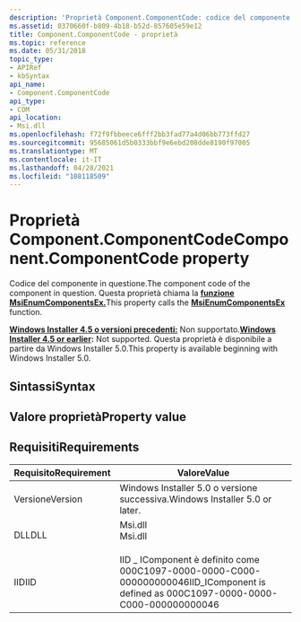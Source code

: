 ```yaml
---
description: 'Proprietà Component.ComponentCode: codice del componente in questione.'
ms.assetid: 0370660f-b809-4b18-b52d-857605e59e12
title: Component.ComponentCode - proprietà
ms.topic: reference
ms.date: 05/31/2018
topic_type:
- APIRef
- kbSyntax
api_name:
- Component.ComponentCode
api_type:
- COM
api_location:
- Msi.dll
ms.openlocfilehash: f72f9fbbeece6fff2bb3fad77a4d06bb773ffd27
ms.sourcegitcommit: 95685061d5b0333bbf9e6ebd208dde8190f97005
ms.translationtype: MT
ms.contentlocale: it-IT
ms.lasthandoff: 04/28/2021
ms.locfileid: "108118509"
---
```

# <a name="componentcomponentcode-property"></a><span data-ttu-id="1f45b-103">Proprietà Component.ComponentCode</span><span class="sxs-lookup"><span data-stu-id="1f45b-103">Component.ComponentCode property</span></span>

<span data-ttu-id="1f45b-104">Codice del componente in questione.</span><span class="sxs-lookup"><span data-stu-id="1f45b-104">The component code of the component in question.</span></span> <span data-ttu-id="1f45b-105">Questa proprietà chiama la [**funzione MsiEnumComponentsEx.**](/windows/desktop/api/Msi/nf-msi-msienumcomponentsexa)</span><span class="sxs-lookup"><span data-stu-id="1f45b-105">This property calls the [**MsiEnumComponentsEx**](/windows/desktop/api/Msi/nf-msi-msienumcomponentsexa) function.</span></span>

<span data-ttu-id="1f45b-106">**[Windows Installer 4.5 o versioni precedenti:](not-supported-in-windows-installer-4-5.md)** Non supportato.</span><span class="sxs-lookup"><span data-stu-id="1f45b-106">**[Windows Installer 4.5 or earlier](not-supported-in-windows-installer-4-5.md):** Not supported.</span></span> <span data-ttu-id="1f45b-107">Questa proprietà è disponibile a partire da Windows Installer 5.0.</span><span class="sxs-lookup"><span data-stu-id="1f45b-107">This property is available beginning with Windows Installer 5.0.</span></span>

## <a name="syntax"></a><span data-ttu-id="1f45b-108">Sintassi</span><span class="sxs-lookup"><span data-stu-id="1f45b-108">Syntax</span></span>

## <a name="property-value"></a><span data-ttu-id="1f45b-109">Valore proprietà</span><span class="sxs-lookup"><span data-stu-id="1f45b-109">Property value</span></span>

## <a name="requirements"></a><span data-ttu-id="1f45b-110">Requisiti</span><span class="sxs-lookup"><span data-stu-id="1f45b-110">Requirements</span></span>



| <span data-ttu-id="1f45b-111">Requisito</span><span class="sxs-lookup"><span data-stu-id="1f45b-111">Requirement</span></span> | <span data-ttu-id="1f45b-112">Valore</span><span class="sxs-lookup"><span data-stu-id="1f45b-112">Value</span></span> |
|--------------------|------------------------------------------------------------------------------------|
| <span data-ttu-id="1f45b-113">Versione</span><span class="sxs-lookup"><span data-stu-id="1f45b-113">Version</span></span><br/> | <span data-ttu-id="1f45b-114">Windows Installer 5.0 o versione successiva.</span><span class="sxs-lookup"><span data-stu-id="1f45b-114">Windows Installer 5.0 or later.</span></span><br/>                                         |
| <span data-ttu-id="1f45b-115">DLL</span><span class="sxs-lookup"><span data-stu-id="1f45b-115">DLL</span></span><br/>     | <dl> <span data-ttu-id="1f45b-116"><dt>Msi.dll</dt></span><span class="sxs-lookup"><span data-stu-id="1f45b-116"><dt>Msi.dll</dt></span></span> </dl> |
| <span data-ttu-id="1f45b-117">IID</span><span class="sxs-lookup"><span data-stu-id="1f45b-117">IID</span></span><br/>     | <span data-ttu-id="1f45b-118">IID \_ IComponent è definito come 000C1097-0000-0000-C000-000000000046</span><span class="sxs-lookup"><span data-stu-id="1f45b-118">IID\_IComponent is defined as 000C1097-0000-0000-C000-000000000046</span></span><br/>      |



 

 




